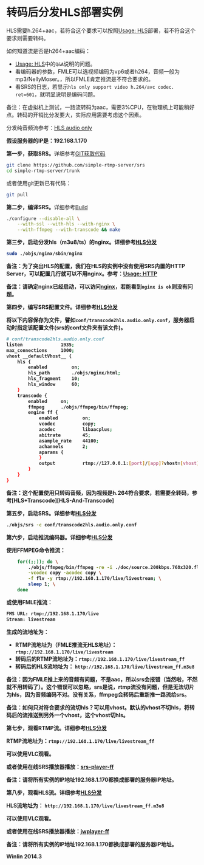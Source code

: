 # 转码后分发HLS部署实例

HLS需要h.264+aac，若符合这个要求可以按照[Usage: HLS](v1_CN_DeliveryHLS)部署，若不符合这个要求则需要转码。

如何知道流是否是h264+aac编码：
* [Usage: HLS](v1_CN_DeliveryHLS)中的`Q&A`说明的问题。
* 看编码器的参数，FMLE可以选视频编码为vp6或者h264，音频一般为mp3/NellyMoser。，所以FMLE肯定推流是不符合要求的。
* 看SRS的日志，若显示`hls only support video h.264/avc codec. ret=601`，就明显说明是编码问题。

备注：在虚拟机上测试，一路流转码为aac，需要3%CPU，在物理机上可能稍好点。转码的开销比分发要大，实际应用需要考虑这个因素。

分发纯音频流参考：[HLS audio only][HLS-Audio-Only]

<strong>假设服务器的IP是：192.168.1.170</strong>

<strong>第一步，获取SRS。</strong>详细参考[GIT获取代码](v1_CN_Git)

```bash
git clone https://github.com/simple-rtmp-server/srs
cd simple-rtmp-server/trunk
```

或者使用git更新已有代码：

```bash
git pull
```

<strong>第二步，编译SRS。</strong>详细参考[Build](v1_CN_Build)

```bash
./configure --disable-all \
    --with-ssl --with-hls --with-nginx \
    --with-ffmpeg --with-transcode && make
```

<strong>第三步，启动分发hls（m3u8/ts）的nginx。详细参考[HLS分发](v1_CN_DeliveryHLS)

```bash
sudo ./objs/nginx/sbin/nginx
```

备注：为了突出HLS的配置，我们在HLS的实例中没有使用SRS内置的HTTP Server，可以配置几行就可以不用nginx。参考：[Usage: HTTP](v1_CN_SampleHTTP)

备注：请确定nginx已经启动，可以访问[nginx][nginx]，若能看到`nginx is ok`则没有问题。

<strong>第四步，编写SRS配置文件。</strong>详细参考[HLS分发](v1_CN_DeliveryHLS)

将以下内容保存为文件，譬如`conf/transcode2hls.audio.only.conf`，服务器启动时指定该配置文件(srs的conf文件夹有该文件)。

```bash
# conf/transcode2hls.audio.only.conf
listen              1935;
max_connections     1000;
vhost __defaultVhost__ {
    hls {
        enabled         on;
        hls_path        ./objs/nginx/html;
        hls_fragment    10;
        hls_window      60;
    }
    transcode {
        enabled     on;
        ffmpeg      ./objs/ffmpeg/bin/ffmpeg;
        engine ff {
            enabled         on;
            vcodec          copy;
            acodec          libaacplus;
            abitrate        45;
            asample_rate    44100;
            achannels       2;
            aparams {
            }
            output          rtmp://127.0.0.1:[port]/[app]?vhost=[vhost]/[stream]_[engine];
        }
    }
}
```

备注：这个配置使用只转码音频，因为视频是h.264符合要求，若需要全转码，参考[HLS+Transcode][HLS-And-Transcode]

<strong>第五步，启动SRS。</strong>详细参考[HLS分发](v1_CN_DeliveryHLS)

```bash
./objs/srs -c conf/transcode2hls.audio.only.conf
```

<strong>第六步，启动推流编码器。</strong>详细参考[HLS分发](v1_CN_DeliveryHLS)

使用FFMPEG命令推流：

```bash
    for((;;)); do \
        ./objs/ffmpeg/bin/ffmpeg -re -i ./doc/source.200kbps.768x320.flv \
        -vcodec copy -acodec copy \
        -f flv -y rtmp://192.168.1.170/live/livestream; \
        sleep 1; \
    done
```

或使用FMLE推流：

```bash
FMS URL: rtmp://192.168.1.170/live
Stream: livestream
```

生成的流地址为：
* RTMP流地址为（FMLE推流无HLS地址）：`rtmp://192.168.1.170/live/livestream`
* 转码后的RTMP流地址为：`rtmp://192.168.1.170/live/livestream_ff`
* 转码后的HLS流地址为： `http://192.168.1.170/live/livestream_ff.m3u8`

备注：因为FMLE推上来的音频有问题，不是aac，所以srs会报错（当然啦，不然就不用转码了）。这个错误可以忽略，srs是说，rtmp流没有问题，但是无法切片为hls，因为音频编码不对。没有关系，ffmpeg会转码后重新推一路流给srs。

备注：如何只对符合要求的流切hls？可以用vhost。默认的vhost不切hls，将转码后的流推送到另外一个vhost，这个vhost切hls。

<strong>第七步，观看RTMP流。</strong>详细参考[HLS分发](v1_CN_DeliveryHLS)

RTMP流地址为：`rtmp://192.168.1.170/live/livestream_ff`

可以使用VLC观看。

或者使用在线SRS播放器播放：[srs-player-ff][srs-player-ff]

备注：请将所有实例的IP地址192.168.1.170都换成部署的服务器IP地址。

<strong>第八步，观看HLS流。</strong>详细参考[HLS分发](v1_CN_DeliveryHLS)

HLS流地址为： `http://192.168.1.170/live/livestream_ff.m3u8`

可以使用VLC观看。

或者使用在线SRS播放器播放：[jwplayer-ff][jwplayer-ff]

备注：请将所有实例的IP地址192.168.1.170都换成部署的服务器IP地址。

Winlin 2014.3

[nginx]: http://192.168.1.170:8080/nginx.html
[srs-player]: http://winlinvip.github.io/srs.release/trunk/research/players/srs_player.html?vhost=__defaultVhost__&autostart=true&server=192.168.1.170&app=live&stream=livestream&port=1935
[srs-player-19350]: http://winlinvip.github.io/srs.release/trunk/research/players/srs_player.html?vhost=__defaultVhost__&autostart=true&server=192.168.1.170&app=live&stream=livestream&port=19350
[srs-player-ff]: http://winlinvip.github.io/srs.release/trunk/research/players/srs_player.html?vhost=__defaultVhost__&autostart=true&server=192.168.1.170&app=live&stream=livestream_ff
[jwplayer]: http://winlinvip.github.io/srs.release/trunk/research/players/jwplayer6.html?vhost=__defaultVhost__&hls_autostart=true&server=192.168.1.170&app=live&stream=livestream&hls_port=8080
[jwplayer-ff]: http://winlinvip.github.io/srs.release/trunk/research/players/jwplayer6.html?vhost=__defaultVhost__&hls_autostart=true&server=192.168.1.170&app=live&stream=livestream_ff&hls_port=8080
[HLS-Audio-Only]: https://github.com/simple-rtmp-server/srs/wiki/v1_CN_DeliveryHLS#hlsaudioonly
